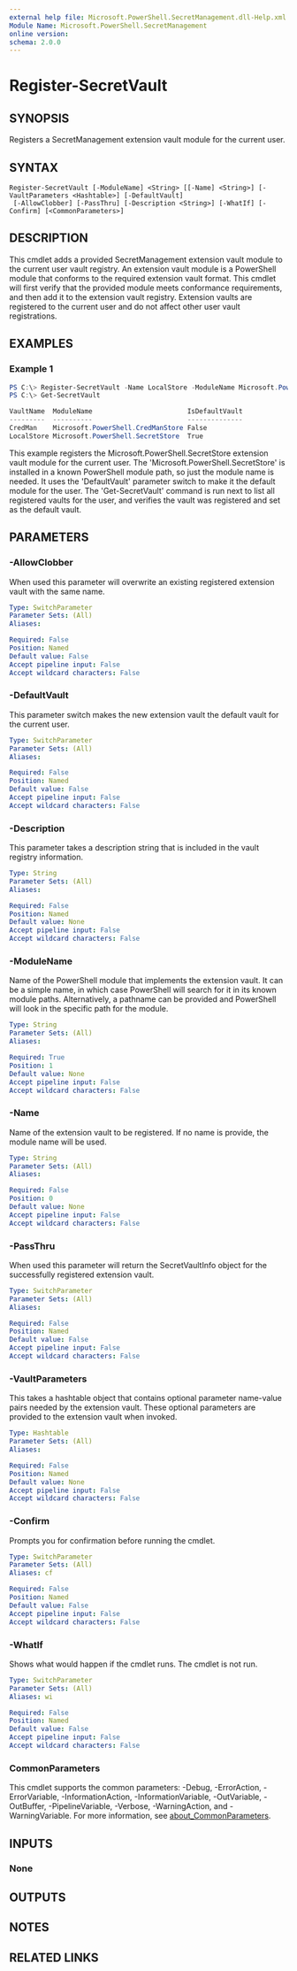 ```yaml
---
external help file: Microsoft.PowerShell.SecretManagement.dll-Help.xml
Module Name: Microsoft.PowerShell.SecretManagement
online version:
schema: 2.0.0
---
```


# Register-SecretVault

## SYNOPSIS
Registers a SecretManagement extension vault module for the current user.

## SYNTAX

```
Register-SecretVault [-ModuleName] <String> [[-Name] <String>] [-VaultParameters <Hashtable>] [-DefaultVault]
 [-AllowClobber] [-PassThru] [-Description <String>] [-WhatIf] [-Confirm] [<CommonParameters>]
```

## DESCRIPTION
This cmdlet adds a provided SecretManagement extension vault module to the current user vault registry.
An extension vault module is a PowerShell module that conforms to the required extension vault format.
This cmdlet will first verify that the provided module meets conformance requirements, and then add it to the extension vault registry.
Extension vaults are registered to the current user and do not affect other user vault registrations.

## EXAMPLES

### Example 1
```powershell
PS C:\> Register-SecretVault -Name LocalStore -ModuleName Microsoft.PowerShell.SecretStore  -DefaultVault
PS C:\> Get-SecretVault

VaultName  ModuleName                        IsDefaultVault
---------  ----------                        --------------
CredMan    Microsoft.PowerShell.CredManStore False
LocalStore Microsoft.PowerShell.SecretStore  True
```

This example registers the Microsoft.PowerShell.SecretStore extension vault module for the current user.
The 'Microsoft.PowerShell.SecretStore' is installed in a known PowerShell module path, so just the module name is needed.
It uses the 'DefaultVault' parameter switch to make it the default module for the user.
The 'Get-SecretVault' command is run next to list all registered vaults for the user, and verifies the vault was registered and set as the default vault.

## PARAMETERS

### -AllowClobber
When used this parameter will overwrite an existing registered extension vault with the same name.

```yaml
Type: SwitchParameter
Parameter Sets: (All)
Aliases:

Required: False
Position: Named
Default value: False
Accept pipeline input: False
Accept wildcard characters: False
```

### -DefaultVault
This parameter switch makes the new extension vault the default vault for the current user.

```yaml
Type: SwitchParameter
Parameter Sets: (All)
Aliases:

Required: False
Position: Named
Default value: False
Accept pipeline input: False
Accept wildcard characters: False
```

### -Description
This parameter takes a description string that is included in the vault registry information.

```yaml
Type: String
Parameter Sets: (All)
Aliases:

Required: False
Position: Named
Default value: None
Accept pipeline input: False
Accept wildcard characters: False
```

### -ModuleName
Name of the PowerShell module that implements the extension vault.
It can be a simple name, in which case PowerShell will search for it in its known module paths.
Alternatively, a pathname can be provided and PowerShell will look in the specific path for the module.

```yaml
Type: String
Parameter Sets: (All)
Aliases:

Required: True
Position: 1
Default value: None
Accept pipeline input: False
Accept wildcard characters: False
```

### -Name
Name of the extension vault to be registered.
If no name is provide, the module name will be used.

```yaml
Type: String
Parameter Sets: (All)
Aliases:

Required: False
Position: 0
Default value: None
Accept pipeline input: False
Accept wildcard characters: False
```

### -PassThru
When used this parameter will return the SecretVaultInfo object for the successfully registered extension vault.

```yaml
Type: SwitchParameter
Parameter Sets: (All)
Aliases:

Required: False
Position: Named
Default value: False
Accept pipeline input: False
Accept wildcard characters: False
```

### -VaultParameters
This takes a hashtable object that contains optional parameter name-value pairs needed by the extension vault.
These optional parameters are provided to the extension vault when invoked.

```yaml
Type: Hashtable
Parameter Sets: (All)
Aliases:

Required: False
Position: Named
Default value: None
Accept pipeline input: False
Accept wildcard characters: False
```

### -Confirm
Prompts you for confirmation before running the cmdlet.

```yaml
Type: SwitchParameter
Parameter Sets: (All)
Aliases: cf

Required: False
Position: Named
Default value: False
Accept pipeline input: False
Accept wildcard characters: False
```

### -WhatIf
Shows what would happen if the cmdlet runs.
The cmdlet is not run.

```yaml
Type: SwitchParameter
Parameter Sets: (All)
Aliases: wi

Required: False
Position: Named
Default value: False
Accept pipeline input: False
Accept wildcard characters: False
```

### CommonParameters
This cmdlet supports the common parameters: -Debug, -ErrorAction, -ErrorVariable, -InformationAction, -InformationVariable, -OutVariable, -OutBuffer, -PipelineVariable, -Verbose, -WarningAction, and -WarningVariable. For more information, see [about_CommonParameters](http://go.microsoft.com/fwlink/?LinkID=113216).

## INPUTS

### None
## OUTPUTS

## NOTES

## RELATED LINKS
